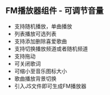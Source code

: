 ﻿## FM播放器组件 - 可调节音量

- 支持随机播放，单曲播放
- 列表播放可选列表
- 支持添加删除喜爱歌曲
- 支持切换播放频道或者随机频道
- 支持拖动
- 可关闭歌词
- 可缩小至音乐图标大小
- 歌曲播放背景切换
- 引入JS文件即可生成FM播放器